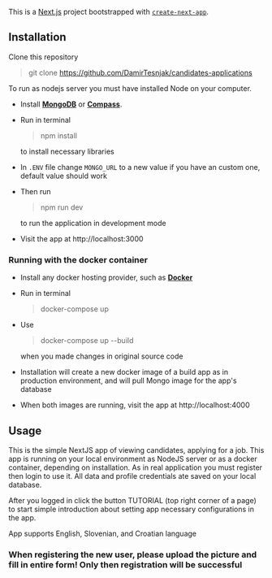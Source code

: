 This is a [Next.js](https://nextjs.org) project bootstrapped with [`create-next-app`](https://nextjs.org/docs/app/api-reference/cli/create-next-app).

## Installation

Clone this repository
> git clone https://github.com/DamirTesnjak/candidates-applications


To run as nodejs server you must have installed Node on your computer.

- Install **[MongoDB](https://www.mongodb.com/products/self-managed/community-edition)** or **[Compass](https://www.mongodb.com/products/tools/compass)**.
- Run in terminal

  > npm install

  to install necessary libraries

- In `.ENV` file change `MONGO_URL` to a new value if you have an custom one, default value should work

- Then run

  > npm run dev

  to run the application in development mode

- Visit the app at http://localhost:3000

### Running with the docker container

- Install any docker hosting provider, such as **[Docker](https://www.docker.com/)**

- Run in terminal

  > docker-compose up

- Use

  > docker-compose up --build

  when you made changes in original source code

- Installation will create a new docker image of a build app as in production environment,
  and will pull Mongo image for the app's database

- When both images are running, visit the app at http://localhost:4000

## Usage

This is the simple NextJS app of viewing candidates, applying for a job. This app is running on your local environment as
NodeJS server or as a docker container, depending on installation. As in real application you must
register then login to use it. All data and profile credentials ate saved on your local database.

After you logged in click the button TUTORIAL (top right corner of a page) to start simple introduction about setting app
necessary configurations in the app.  

App supports English, Slovenian, and Croatian language

### When registering the new user, please upload the picture and fill in entire form! Only then registration will be successful ###
